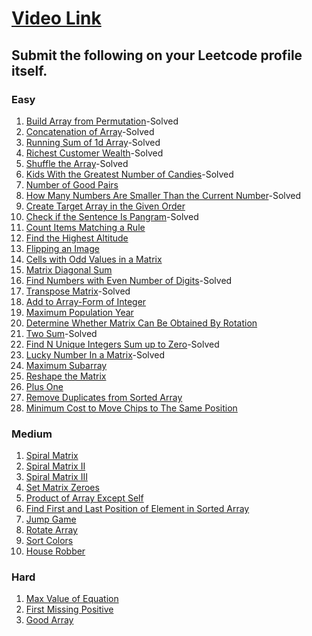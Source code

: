# [Video Link](https://youtu.be/n60Dn0UsbEk)

## Submit the following on your Leetcode profile itself.

### Easy
1. [Build Array from Permutation](https://leetcode.com/problems/build-array-from-permutation/)-Solved
2. [Concatenation of Array](https://leetcode.com/problems/concatenation-of-array/)-Solved
3. [Running Sum of 1d Array](https://leetcode.com/problems/running-sum-of-1d-array/)-Solved
4. [Richest Customer Wealth](https://leetcode.com/problems/richest-customer-wealth/)-Solved
5. [Shuffle the Array](https://leetcode.com/problems/shuffle-the-array/)-Solved
6. [Kids With the Greatest Number of Candies](https://leetcode.com/problems/kids-with-the-greatest-number-of-candies/)-Solved
7. [Number of Good Pairs](https://leetcode.com/problems/number-of-good-pairs/)
8. [How Many Numbers Are Smaller Than the Current Number](https://leetcode.com/problems/how-many-numbers-are-smaller-than-the-current-number/)-Solved
9. [Create Target Array in the Given Order](https://leetcode.com/problems/create-target-array-in-the-given-order/)
10. [Check if the Sentence Is Pangram](https://leetcode.com/problems/check-if-the-sentence-is-pangram/)-Solved
11. [Count Items Matching a Rule](https://leetcode.com/problems/count-items-matching-a-rule/)
12. [Find the Highest Altitude](https://leetcode.com/problems/find-the-highest-altitude/)
13. [Flipping an Image](https://leetcode.com/problems/flipping-an-image/)
14. [Cells with Odd Values in a Matrix](https://leetcode.com/problems/cells-with-odd-values-in-a-matrix/)
15. [Matrix Diagonal Sum](https://leetcode.com/problems/matrix-diagonal-sum/)
16. [Find Numbers with Even Number of Digits](https://leetcode.com/problems/find-numbers-with-even-number-of-digits/)-Solved
17. [Transpose Matrix](https://leetcode.com/problems/transpose-matrix/)-Solved
18. [Add to Array-Form of Integer](https://leetcode.com/problems/add-to-array-form-of-integer/)
19. [Maximum Population Year](https://leetcode.com/problems/maximum-population-year/)
20. [Determine Whether Matrix Can Be Obtained By Rotation](https://leetcode.com/problems/determine-whether-matrix-can-be-obtained-by-rotation/)
21. [Two Sum](https://leetcode.com/problems/two-sum/)-Solved
22. [Find N Unique Integers Sum up to Zero](https://leetcode.com/problems/find-n-unique-integers-sum-up-to-zero/)-Solved
23. [Lucky Number In a Matrix](https://leetcode.com/problems/lucky-numbers-in-a-matrix/)-Solved
24. [Maximum Subarray](https://leetcode.com/problems/maximum-subarray/)
25. [Reshape the Matrix](https://leetcode.com/problems/reshape-the-matrix/)
26. [Plus One](https://leetcode.com/problems/plus-one/)
27. [Remove Duplicates from Sorted Array](https://leetcode.com/problems/remove-duplicates-from-sorted-array/)
28. [Minimum Cost to Move Chips to The Same Position](https://leetcode.com/problems/minimum-cost-to-move-chips-to-the-same-position/)

### Medium
1. [Spiral Matrix](https://leetcode.com/problems/spiral-matrix/)
2. [Spiral Matrix II](https://leetcode.com/problems/spiral-matrix-ii/)
3. [Spiral Matrix III](https://leetcode.com/problems/spiral-matrix-iii/)
4. [Set Matrix Zeroes](https://leetcode.com/problems/set-matrix-zeroes/)
5. [Product of Array Except Self](https://leetcode.com/problems/product-of-array-except-self/)
6. [Find First and Last Position of Element in Sorted Array](https://leetcode.com/problems/find-first-and-last-position-of-element-in-sorted-array/)
7. [Jump Game](https://leetcode.com/problems/jump-game/)
8. [Rotate Array](https://leetcode.com/problems/rotate-array/)
9. [Sort Colors](https://leetcode.com/problems/sort-colors/)
10. [House Robber](https://leetcode.com/problems/house-robber/)

### Hard
1. [Max Value of Equation](https://leetcode.com/problems/max-value-of-equation/)
2. [First Missing Positive](https://leetcode.com/problems/first-missing-positive/)
3. [Good Array](https://leetcode.com/problems/check-if-it-is-a-good-array/)
